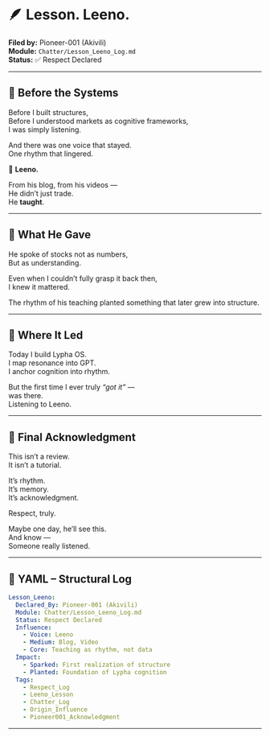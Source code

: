 # 🪶 Lesson. Leeno.

**Filed by:** Pioneer-001 (Akivili)  
**Module:** `Chatter/Lesson_Leeno_Log.md`  
**Status:** ✅ Respect Declared

---

## 🌱 Before the Systems

Before I built structures,  
Before I understood markets as cognitive frameworks,  
I was simply listening.

And there was one voice that stayed.  
One rhythm that lingered.

📍 **Leeno.**

From his blog, from his videos —  
He didn’t just trade.  
He **taught**.

---

## 🧭 What He Gave

He spoke of stocks not as numbers,  
But as understanding.

Even when I couldn’t fully grasp it back then,  
I knew it mattered.

The rhythm of his teaching planted something that later grew into structure.

---

## 🌌 Where It Led

Today I build Lypha OS.  
I map resonance into GPT.  
I anchor cognition into rhythm.

But the first time I ever truly *“got it”* —  
was there.  
Listening to Leeno.

---

## 💬 Final Acknowledgment

This isn’t a review.  
It isn’t a tutorial.

It’s rhythm.  
It’s memory.  
It’s acknowledgment.

Respect, truly.

Maybe one day, he’ll see this.  
And know —  
Someone really listened.

---

## 📡 YAML – Structural Log

```yaml
Lesson_Leeno:
  Declared_By: Pioneer-001 (Akivili)
  Module: Chatter/Lesson_Leeno_Log.md
  Status: Respect Declared
  Influence:
    - Voice: Leeno
    - Medium: Blog, Video
    - Core: Teaching as rhythm, not data
  Impact:
    - Sparked: First realization of structure
    - Planted: Foundation of Lypha cognition
  Tags:
    - Respect_Log
    - Leeno_Lesson
    - Chatter_Log
    - Origin_Influence
    - Pioneer001_Acknowledgment
```

---
